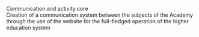 Communication and activity core
<br>
Creation of a communication system between the subjects of the Academy through the use of the website for the full-fledged operation of the higher education system
